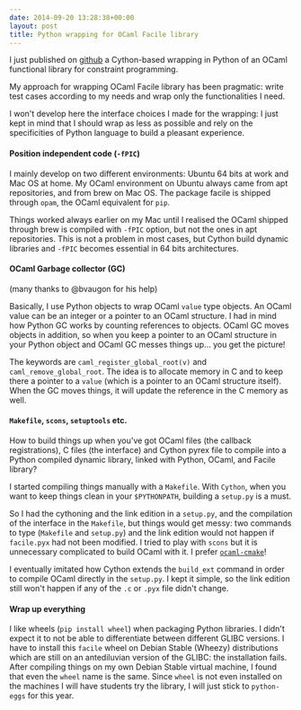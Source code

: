 ```yaml
---
date: 2014-09-20 13:28:38+00:00
layout: post
title: Python wrapping for OCaml Facile library
---
```


I just published on [github](https://github.com/xoolive/facile) a Cython-based wrapping in Python of an OCaml functional library for constraint programming.

My approach for wrapping OCaml Facile library has been pragmatic: write test cases according to my needs and wrap only the functionalities I need.

I won't develop here the interface choices I made for the wrapping: I just kept in mind that I should wrap as less as possible and rely on the specificities of Python language to build a pleasant experience.


#### Position independent code (`-fPIC`)


I mainly develop on two different environments: Ubuntu 64 bits at work and Mac OS at home. My OCaml environment on Ubuntu always came from apt repositories, and from brew on Mac OS. The package facile is shipped through `opam`, the OCaml equivalent for `pip`.

Things worked always earlier on my Mac until I realised the OCaml shipped through brew is compiled with `-fPIC` option, but not the ones in apt repositories. This is not a problem in most cases, but Cython build dynamic libraries and `-fPIC` becomes essential in 64 bits architectures.


#### OCaml Garbage collector (GC)


(many thanks to @bvaugon for his help)

Basically, I use Python objects to wrap OCaml `value` type objects. An OCaml value can be an integer or a pointer to an OCaml structure. I had in mind how Python GC works by counting references to objects. OCaml GC moves objects in addition, so when you keep a pointer to an OCaml structure in your Python object and OCaml GC messes things up... you get the picture!

The keywords are `caml_register_global_root(v)` and `caml_remove_global_root`. The idea is to allocate memory in C and to keep there a pointer to a `value` (which is a pointer to an OCaml structure itself). When the GC moves things, it will update the reference in the C memory as well.


#### `Makefile`, `scons`, `setuptools` etc.


How to build things up when you've got OCaml files (the callback registrations), C files (the interface) and Cython pyrex file to compile into a Python compiled dynamic library, linked with Python, OCaml, and Facile library?

I started compiling things manually with a `Makefile`. With `Cython`, when you want to keep things clean in your `$PYTHONPATH`, building a `setup.py` is a must.

So I had the cythoning and the link edition in a `setup.py`, and the compilation of the interface in the `Makefile`, but things would get messy: two commands to type (`Makefile` and `setup.py`) and the link edition would not happen if `facile.pyx` had not been modified. I tried to play with `scons` but it is unnecessary complicated to build OCaml with it. I prefer [`ocaml-cmake`](https://github.com/ocaml-cmake/ocaml-cmake)!

I eventually imitated how Cython extends the `build_ext` command in order to compile OCaml directly in the `setup.py`. I kept it simple, so the link edition still won't happen if any of the `.c` or `.pyx` file didn't change.


#### Wrap up everything


I like wheels (`pip install wheel`) when packaging Python libraries. I didn't expect it to not be able to differentiate between different GLIBC versions. I have to install this `facile` wheel on Debian Stable (Wheezy) distributions which are still on an antediluvian version of the GLIBC: the installation fails. After compiling things on my own Debian Stable virtual machine, I found that even the `wheel` name is the same. Since `wheel` is not even installed on the machines I will have students try the library, I will just stick to `python-eggs` for this year.
